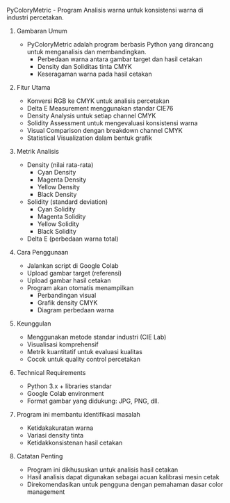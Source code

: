 PyColoryMetric - Program Analisis warna untuk konsistensi warna di industri percetakan.

1. Gambaran Umum
   - PyColoryMetric adalah program berbasis Python yang dirancang untuk menganalisis dan membandingkan.
        - Perbedaan warna antara gambar target dan hasil cetakan
        - Density dan Soliditas tinta CMYK
        - Keseragaman warna pada hasil cetakan

2. Fitur Utama
   - Konversi RGB ke CMYK untuk analisis percetakan
   - Delta E Measurement menggunakan standar CIE76
   - Density Analysis untuk setiap channel CMYK
   - Solidity Assessment untuk mengevaluasi konsistensi warna
   - Visual Comparison dengan breakdown channel CMYK
   - Statistical Visualization dalam bentuk grafik

3. Metrik Analisis
   - Density (nilai rata-rata)
     - Cyan Density
     - Magenta Density
     - Yellow Density
     - Black Density
   - Solidity (standard deviation)
     - Cyan Solidity
     - Magenta Solidity
     - Yellow Solidity
     - Black Solidity
   - Delta E (perbedaan warna total)

4. Cara Penggunaan
   - Jalankan script di Google Colab
   - Upload gambar target (referensi)
   - Upload gambar hasil cetakan
   - Program akan otomatis menampilkan
     - Perbandingan visual
     - Grafik density CMYK
     - Diagram perbedaan warna

5. Keunggulan
   - Menggunakan metode standar industri (CIE Lab)
   - Visualisasi komprehensif
   - Metrik kuantitatif untuk evaluasi kualitas
   - Cocok untuk quality control percetakan

6. Technical Requirements
   - Python 3.x + libraries standar
   - Google Colab environment
   - Format gambar yang didukung: JPG, PNG, dll.

7. Program ini membantu identifikasi masalah
   - Ketidakakuratan warna
   - Variasi density tinta
   - Ketidakkonsistenan hasil cetakan

8. Catatan Penting
   - Program ini dikhususkan untuk analisis hasil cetakan
   - Hasil analisis dapat digunakan sebagai acuan kalibrasi mesin cetak
   - Direkomendasikan untuk pengguna dengan pemahaman dasar color management
